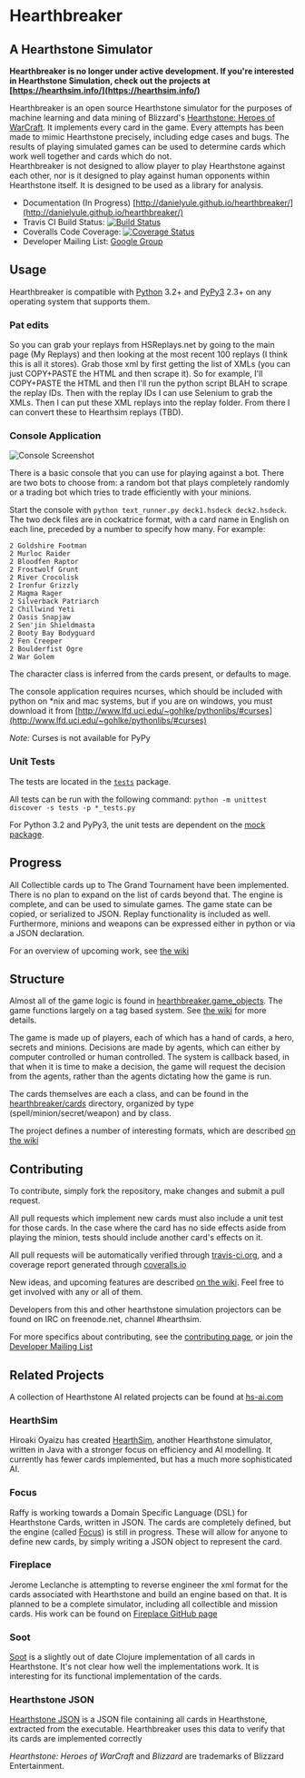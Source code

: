 Hearthbreaker
=============
A Hearthstone Simulator
-----------------------

**Hearthbreaker is no longer under active development.  If you're interested in Hearthstone Simulation, check out the projects
at [https://hearthsim.info/](https://hearthsim.info/)**

Hearthbreaker is an open source Hearthstone simulator for the purposes of machine learning and
data mining of Blizzard's [Hearthstone: Heroes of WarCraft](http://battle.net/hearthstone).  It implements every 
card in the game.  Every attempts has been made to mimic Hearthstone precisely, including edge cases and bugs.
The results of playing simulated games can be used to determine cards which work well together and cards which do not.  
Hearthbreaker is not designed to allow player to play Hearthstone against each other, nor is it designed to play against
human opponents within Hearthstone itself.  It is designed to be used as a library for analysis.

 * Documentation (In Progress) [http://danielyule.github.io/hearthbreaker/](http://danielyule.github.io/hearthbreaker/)
 * Travis CI Build Status: [![Build Status](https://travis-ci.org/danielyule/hearthbreaker.svg?branch=master)](https://travis-ci.org/danielyule/hearthbreaker)
 * Coveralls Code Coverage: [![Coverage Status](https://coveralls.io/repos/danielyule/hearthbreaker/badge.png?branch=master)](https://coveralls.io/r/danielyule/hearthbreaker?branch=master)
 * Developer Mailing List: [Google Group](https://groups.google.com/forum/#!forum/hearthstone-simulator-dev)

Usage
-----

Hearthbreaker is compatible with [Python](https://www.python.org/) 3.2+ and [PyPy3](http://pypy.org/) 2.3+ on any
operating system that supports them.

### Pat edits

So you can grab your replays from HSReplays.net by going to the main page (My Replays) and then looking at the most recent 100 replays (I think this is all it stores). Grab those xml by first getting the list of XMLs (you can just COPY+PASTE the HTML and then scrape it). So for example, I'll COPY+PASTE the HTML and then I'll run the python script BLAH to scrape the replay IDs. Then with the replay IDs I can use Selenium to grab the XMLs. Then I can put these XML replays into the replay folder. From there I can convert these to Hearthsim replays (TBD).

### Console Application

![Console Screenshot](http://danielyule.github.io/hearthbreaker/_static/console_screenshot.png)

There is a basic console that you can use for playing against a bot.  There are two bots to choose from: a random bot
that plays completely randomly or a trading bot which tries to trade efficiently with your minions.

Start the console with ``python text_runner.py deck1.hsdeck deck2.hsdeck``.  The two deck files are
in cockatrice format, with a card name in English on each line, preceded by a number to specify how many.  For example:

    2 Goldshire Footman
    2 Murloc Raider
    2 Bloodfen Raptor
    2 Frostwolf Grunt
    2 River Crocolisk
    2 Ironfur Grizzly
    2 Magma Rager
    2 Silverback Patriarch
    2 Chillwind Yeti
    2 Oasis Snapjaw
    2 Sen'jin Shieldmasta
    2 Booty Bay Bodyguard
    2 Fen Creeper
    2 Boulderfist Ogre
    2 War Golem
    
The character class is inferred from the cards present, or defaults to mage.

The console application requires ncurses, which should be included with python on *nix and mac systems, but if you are 
on windows, you must download it from 
[http://www.lfd.uci.edu/~gohlke/pythonlibs/#curses](http://www.lfd.uci.edu/~gohlke/pythonlibs/#curses)

*Note:* Curses is not available for PyPy


### Unit Tests
The tests are located in the [`tests`](tests) package.

All tests can be run with the following command: `python -m unittest discover -s tests -p *_tests.py`

For Python 3.2 and PyPy3, the unit tests are dependent on the [mock package](https://pypi.python.org/pypi/mock).

Progress
--------

All Collectible cards up to The Grand Tournament have been implemented.  There is no plan to expand on the list
of cards beyond that.
The engine is complete, and can be used to simulate games.  The game state can be copied, or serialized to JSON.
Replay functionality is included as well.  Furthermore, minions and weapons can be expressed either in python or
via a JSON declaration.

For an overview of upcoming work, see [the wiki](https://github.com/danielyule/hearthbreaker/wiki/)

Structure
---------
Almost all of the game logic is found in [hearthbreaker.game_objects](hearthbreker/game_objects.py).  The game functions
largely on a tag based system.  See [the wiki](https://github.com/danielyule/hearthbreaker/wiki/Tag-Format) for more
details.

The game is made up of players, each of which has a hand of cards, a hero, secrets and minions.  Decisions are made
by agents, which can either by computer controlled or human controlled.  The system is callback based, in that
when it is time to make a decision, the game will request the decision from the agents, rather than the agents
dictating how the game is run.

The cards themselves are each a class, and can be found in the [hearthbreaker/cards](hearthbreaker/cards) directory, 
organized by type (spell/minion/secret/weapon) and by class.

The project defines a number of interesting formats, which are described 
[on the wiki](https://github.com/danielyule/hearthbreaker/wiki/Formats)

Contributing
------------

To contribute, simply fork the repository, make changes and submit a pull request.

All pull requests which implement new cards must also include a unit test for those cards.  In the case where the card
 has no side effects aside from playing the minion, tests should include another card's effects on it.

All pull requests will be automatically verified through 
[travis-ci.org](https://travis-ci.org/danielyule/hearthbreaker), and a coverage report generated through
 [coveralls.io](https://coveralls.io/r/danielyule/hearthbreaker)

New ideas, and upcoming features are described [on the wiki](https://github.com/danielyule/hearthbreaker/wiki/Roadmap).
Feel free to get involved with any or all of them.

Developers from this and other hearthstone simulation projectors can be found on IRC on freenode.net, channel #hearthsim.

For more specifics about contributing, see the 
[contributing page](http://danielyule.github.io/hearthbreaker/contributing.html), 
or join the [Developer Mailing List](https://groups.google.com/forum/#!forum/hearthstone-simulator-dev)

Related Projects
----------------

A collection of Hearthstone AI related projects can be found at [hs-ai.com](http://hs-ai.com)


### HearthSim
Hiroaki Oyaizu has created [HearthSim](https://github.com/oyachai/HearthSim), another Hearthstone simulator, written in Java
with a stronger focus on efficiency and AI modelling. It currently has fewer cards implemented, but has a much more
sophisticated AI.

### Focus
Raffy is working towards a Domain Specific Language (DSL) for Hearthstone Cards, written in JSON.  The cards are
completely defined, but the engine (called [Focus](http://fluiddruid.net/forum/viewtopic.php?f=24&t=4808)) is still in
progress.  These will allow for anyone to define new cards, by simply writing a JSON object to represent the card.

### Fireplace
Jerome Leclanche is attempting to reverse engineer the xml format for the cards associated with Hearthstone and build
an engine based on that.  It is planned to be a complete simulator, including all collectible and mission cards.
His work can be found on [Fireplace GitHub page](https://github.com/jleclanche/fireplace)

### Soot
[Soot](https://github.com/Mischanix/soot) is a slightly out of date Clojure implementation of all cards in Hearthstone.  It's not clear how well the 
implementations work.  It is interesting for its functional implementation of the cards.

### Hearthstone JSON

[Hearthstone JSON](http://hearthstonejson.com/) is a JSON file containing all cards in Hearthstone, extracted from the executable.  Hearthbreaker
uses this data to verify that its cards are implemented correctly

_Hearthstone: Heroes of WarCraft_ and _Blizzard_ are trademarks of Blizzard Entertainment.

